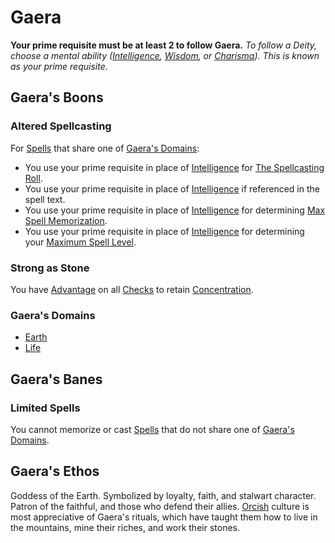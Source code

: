 # Gaera
**Your prime requisite must be at least 2 to follow Gaera.**
*To follow a Deity, choose a mental ability ([Intelligence](../../../Player%20Characters/Chosen%20Statistics/Intelligence.md), [Wisdom](../../../Player%20Characters/Chosen%20Statistics/Wisdom.md), or [Charisma](../../../Player%20Characters/Chosen%20Statistics/Charisma.md)). This is known as your prime requisite.*
## Gaera's Boons
### Altered Spellcasting
For [Spells](../../Spells.md) that share one of [Gaera's Domains](#Gaera's%20Domains):
- You use your prime requisite in place of [Intelligence](../../../../Player%20Characters/Chosen%20Statistics/Intelligence.md) for [The Spellcasting Roll](../../Spellcasting.md#The%20Spellcasting%20Roll).
- You use your prime requisite in place of [Intelligence](../../../../Player%20Characters/Chosen%20Statistics/Intelligence.md) if referenced in the spell text.
- You use your prime requisite in place of [Intelligence](../../../../Player%20Characters/Chosen%20Statistics/Intelligence.md) for determining [Max Spell Memorization](../../Spell%20Memorization.md).
- You use your prime requisite in place of [Intelligence](../../../../Player%20Characters/Chosen%20Statistics/Intelligence.md) for determining your [Maximum Spell Level](../../Spell%20Level.md#Max%20Spell%20Level).
### Strong as Stone
You have [Advantage](../../../../Game%20Procedures/Dice%20Rolls/Advantage.md) on all [Checks](../../../../Game%20Procedures/Check.md) to retain [Concentration](../../Concentration.md).
### Gaera's Domains
- [Earth](../../Spell%20Domains/Earth.md)
- [Life](../../Spell%20Domains/Life.md)
## Gaera's Banes
### Limited Spells
You cannot memorize or cast [Spells](../../Spells.md) that do not share one of [Gaera's Domains](#Gaera's%20Domains).
## Gaera's Ethos
Goddess of the Earth. Symbolized by loyalty, faith, and stalwart character. Patron of the faithful, and those who defend their allies. [Orcish](../../../../Player%20Characters/Ancenstries/Elf.md#Deep%20Elf%20(Orc)%20[Ancestry](../../../Player%20Characters/Ancenstries/Ancestry.md)) culture is most appreciative of Gaera's rituals, which have taught them how to live in the mountains, mine their riches, and work their stones.